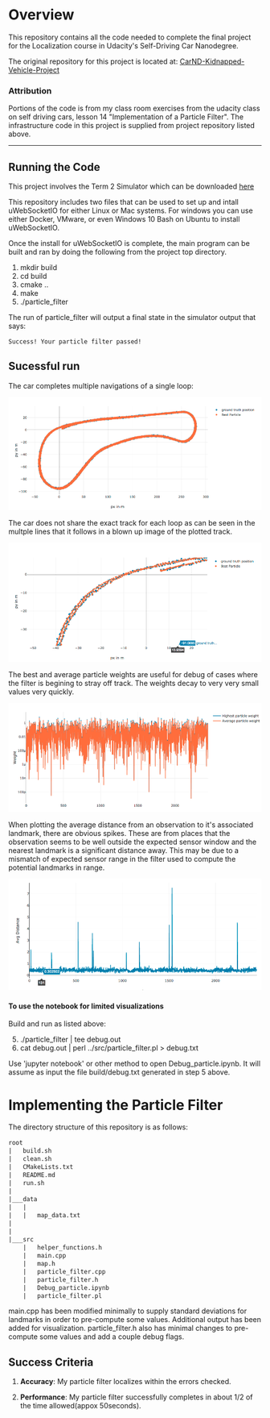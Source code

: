 # Overview
This repository contains all the code needed to complete the final project for the Localization course in Udacity's Self-Driving Car Nanodegree.

The original repository for this project is located at: [CarND-Kidnapped-Vehicle-Project](https://github.com/udacity/CarND-Kidnapped-Vehicle-Project)

### Attribution

Portions of the code is from my class room exercises from the udacity class on self driving 
cars, lesson 14 "Implementation of a Particle Filter".  The infrastructure code in this project is supplied from project repository listed above.

---

[//]: # (Image References)

[image1]: ./writeup_images/full_track.png "Full view of vehicle track"
[image2]: ./writeup_images/partial_track.png "Show multiple tracks"
[image3]: ./writeup_images/best_particle_weight.png "Best particle weight"
[image4]: ./writeup_images/avg_distance.png "Obs to Landmark associated distance"

## Running the Code
This project involves the Term 2 Simulator which can be downloaded [here](https://github.com/udacity/self-driving-car-sim/releases)

This repository includes two files that can be used to set up and intall uWebSocketIO for either Linux or Mac systems. For windows you can use either Docker, VMware, or even Windows 10 Bash on Ubuntu to install uWebSocketIO.

Once the install for uWebSocketIO is complete, the main program can be built and ran by doing the following from the project top directory.

1. mkdir build
2. cd build
3. cmake ..
4. make
5. ./particle_filter

The run of particle_filter will output a final state in the simulator output that says:

```
Success! Your particle filter passed!
```

##  Sucessful run

The car completes multiple navigations of a single loop:

![alt text][image1]

The car does not share the exact track for each loop as can be seen in the multple lines that it follows in a blown up image of the plotted track.

![alt text][image2]

The best and average particle weights are useful for debug of cases where the 
filter is begining to stray off track.  The weights decay to very very small
values very quickly.

![alt text][image3]

When plotting the average distance from an observation to it's associated 
landmark, there are obvious spikes.  These are from places that the observation
seems to be well outside the expected sensor window and the nearest landmark
is a significant distance away.  This may be due to a mismatch of expected sensor range in the filter used to compute the potential landmarks in range.

![alt text][image4]

#### To use the notebook for limited visualizations

Build and run as listed above:

5. ./particle_filter | tee debug.out 
6. cat debug.out | perl ../src/particle_filter.pl > debug.txt 

Use 'jupyter notebook' or other method to open Debug_particle.ipynb.  It will assume as input the file build/debug.txt generated in step 5 above.

# Implementing the Particle Filter
The directory structure of this repository is as follows:

```
root
|   build.sh
|   clean.sh
|   CMakeLists.txt
|   README.md
|   run.sh
|
|___data
|   |   
|   |   map_data.txt
|   
|   
|___src
    |   helper_functions.h
    |   main.cpp
    |   map.h
    |   particle_filter.cpp
    |   particle_filter.h
    |   Debug_particle.ipynb
    |   particle_filter.pl
```

main.cpp has been modified minimally to supply standard deviations for landmarks in order to pre-compute some values.  Additional output has been
added for visualization.  particle_filter.h also has minimal changes to
pre-compute some values and add a couple debug flags.

## Success Criteria
1. **Accuracy**: My particle filter localizes within the errors checked.

2. **Performance**: My particle filter successfully completes in about 1/2 of the time allowed(appox 50seconds).


